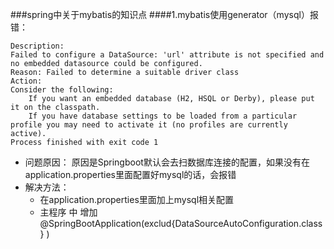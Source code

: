 ###spring中关于mybatis的知识点
####1.mybatis使用generator（mysql）报错：

    Description:
    Failed to configure a DataSource: 'url' attribute is not specified and no embedded datasource could be configured.
    Reason: Failed to determine a suitable driver class
    Action:
    Consider the following:
        If you want an embedded database (H2, HSQL or Derby), please put it on the classpath.
        If you have database settings to be loaded from a particular profile you may need to activate it (no profiles are currently active).
    Process finished with exit code 1
+ 问题原因：
原因是Springboot默认会去扫数据库连接的配置，如果没有在application.properties里面配置好mysql的话，会报错
+ 解决方法： 
    + 在application.properties里面加上mysql相关配置
    + 主程序 中 增加@SpringBootApplication(exclud{DataSourceAutoConfiguration.class} )



